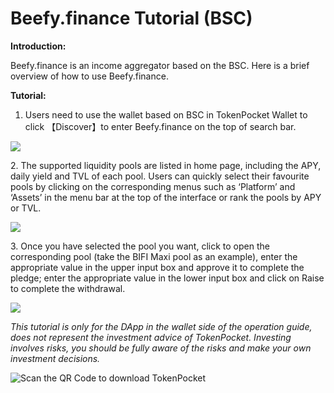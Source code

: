 # Beefy.finance Tutorial (BSC)

**Introduction:**&#x20;

Beefy.finance is an income aggregator based on the BSC. Here is a brief overview of how to use Beefy.finance.&#x20;

**Tutorial:**

1. Users need to use the wallet based on BSC in TokenPocket Wallet to click 【Discover】to enter Beefy.finance on the top of search bar.

![](https://tp-statics.tokenpocket.pro/token/tokenpocket-1619428465599.png)



2\. The supported liquidity pools are listed in home page, including the APY, daily yield and TVL of each pool. Users can quickly select their favourite pools by clicking on the corresponding menus such as ‘Platform’ and ‘Assets’ in the menu bar at the top of the interface or rank the pools by APY or TVL.

![](https://tp-statics.tokenpocket.pro/token/tokenpocket-1619428505229.png)



3\. Once you have selected the pool you want, click to open the corresponding pool (take the BIFI Maxi pool as an example), enter the appropriate value in the upper input box and approve it to complete the pledge; enter the appropriate value in the lower input box and click on Raise to complete the withdrawal.

![](https://tp-statics.tokenpocket.pro/token/tokenpocket-1619428569530.png)



_This tutorial is only for the DApp in the wallet side of the operation guide, does not represent the investment advice of TokenPocket. Investing involves risks, you should be fully aware of the risks and make your own investment decisions._

![Scan the QR Code to download TokenPocket](https://tp-statics.tokenpocket.pro/dapp/tokenpocket-1615532554741.jpg)
